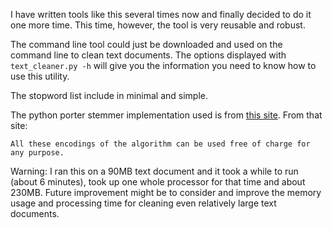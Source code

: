 I have written tools like this several times now and finally decided to do it one more time. This time, however, the tool is very reusable and robust.

The command line tool could just be downloaded and used on the command line to clean text documents. The options displayed with `text_cleaner.py -h` will give you the information you need to know how to use this utility.

The stopword list include in minimal and simple.

The python porter stemmer implementation used is from [this site](http://tartarus.org/~martin/PorterStemmer/index.html).
From that site:

	All these encodings of the algorithm can be used free of charge for any purpose.

Warning: I ran this on a 90MB text document and it took a while to run (about 6 minutes), took up one whole processor for that time and about 230MB. Future improvement might be to consider and improve the memory usage and processing time for cleaning even relatively large text documents.
